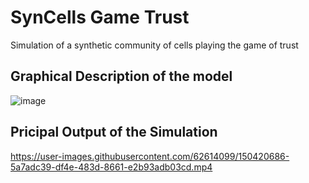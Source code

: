 # SynCells Game Trust
Simulation of a synthetic community of cells playing the game of trust


## Graphical Description of the model
![image](https://user-images.githubusercontent.com/62614099/150428629-2c9ab65c-9b93-4394-83db-000ead4081d3.png)


## Pricipal Output of the Simulation
https://user-images.githubusercontent.com/62614099/150420686-5a7adc39-df4e-483d-8661-e2b93adb03cd.mp4

